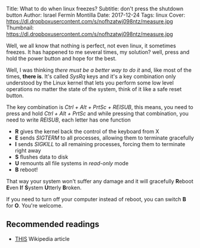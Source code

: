 Title: What to do when linux freezes?
Subtitle: don't press the shutdown button
Author: Israel Fermín Montilla
Date: 2017-12-24
Tags: linux
Cover: https://dl.dropboxusercontent.com/s/nofhzatwj098ntz/measure.jpg
Thumbnail: https://dl.dropboxusercontent.com/s/nofhzatwj098ntz/measure.jpg


Well, we all know that nothing is perfect, not even linux, it sometimes freezes.
It has happened to me several times,
my solution? well, press and hold the power button and hope for the best. 

Well, I was thinking *there must be a better way to do it* and, like most of the times, **there is**. 
It's called *SysRq* keys and it's a key combination only understood by the Linux kernel that lets you
perform some low level operations no matter the state of the system, think of it like a safe reset button.

The key combination is *Ctrl + Alt + PrtSc + REISUB*, this means, you need to press and hold *Ctrl + Alt + PrtSc*
and while pressing that combination, you need to write *REISUB*, each letter has one function

* **R** gives the kernel back the control of the keyboard from X
* **E** sends *SIGTERM* to all processes, allowing them to terminate gracefully
* **I** sends *SIGKILL* to all remaining processes, forcing them to terminate right away
* **S** flushes data to disk
* **U** remounts all file systems in *read-only* mode
* **B** reboot!

That way your system won't suffer any damage and it will gracefully **R**eboot **E**ven
**I**f **S**ystem **U**tterly **B**roken.

If you need to turn off your computer instead of reboot, you
can switch **B** for **O**. You're welcome.

## Recommended readings
* [THIS](https://en.wikipedia.org/wiki/Magic_SysRq_key) Wikipedia article
